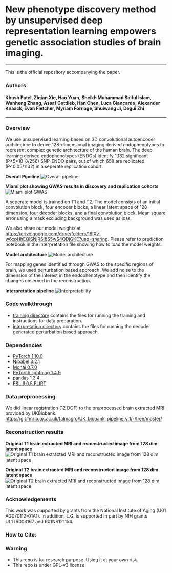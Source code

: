 # New phenotype discovery method by unsupervised deep representation learning empowers genetic association studies of brain imaging.
---
This is the official repository accompanying the paper.

### Authors: 

<h4> Khush Patel, Ziqian Xie, Hao Yuan, Sheikh Muhammad Saiful Islam, Wanheng Zhang, Assaf Gottlieb, Han Chen, Luca Giancardo, Alexander Knaack, Evan Fletcher, Myriam Fornage, Shuiwang Ji, Degui Zhi </h4>

---

### Overview
We use unsupervised learning based on 3D convolutional autoencoder architecture to derive 128-dimensional imaging derived endophenotypes to represent complex genetic architecture of the human brain. The deep learning derived endophenotypes (ENDOs) identify 1,132 significant (P<5*10-8/256) SNP-ENDO pairs, out of which 658 are replicated (P<0.05/1132) in a seperate replication cohort.

**Overall Pipeline**
![Overall pipeline](files/Overall_figure.jpg)

**Miami plot showing GWAS results in discovery and replication cohorts**
![Miami plot GWAS](files/miami_plot.jpg)

A seperate model is trained on T1 and T2. The model consists of an initial convolution block, four encoder blocks, a linear latent space of 128-dimension, four decoder blocks, and a final convolution block. Mean square error using a mask excluding background was used as loss. 

We also share our model weights at https://drive.google.com/drive/folders/16IXv-w6xpHhEQiSNjRSI8S5wS4QDjGKE?usp=sharing.  Please refer to prediction notebook in the interpretation file showing how to load the model weights.

**Model architecture**
![Model architecture](files/Model_architecture.jpg)

For mapping genes identified through GWAS to the specific regions of brain, we used perturbation based approach. We add noise to the dimension of the interest in the endophenotype and then identify the changes observed in the reconstruction. 

**Interpretation pipeline**
![Interpretability](interpretation/Interpretability.jpg)

### Code walkthrough

- [training directory](training) contains the files for running the training and instructions for data preparation. 
- [interpretation directory](interpretation) contains the files for running the decoder generated perturbation based approach. 

### Dependencies
- [PyTorch 1.10.0](http://pytorch.org)
- [Nibabel 3.2.1](https://nipy.org/nibabel/)
- [Monai 0.7.0](https://monai.io/)
- [PyTorch lightning 1.4.9](https://www.pytorchlightning.ai/)
- [pandas 1.3.4](https://pandas.pydata.org/)
- [FSL 6.0.5 FLIRT](https://fsl.fmrib.ox.ac.uk/fsl/fslwiki/FLIRT/UserGuide)

### Data preprocessing
We did linear registration (12 DOF) to the preprocessed  brain extracted MRI provided by UKBiobank. 
https://git.fmrib.ox.ac.uk/falmagro/UK_biobank_pipeline_v_1/-/tree/master/

### Reconstruction results

**Original T1 brain extracted MRI and reconstructed image from 128 dim latent space**
![Original T1 brain extracted MRI and reconstructed image from 128 dim latent space](files/T1_lightbox.png)

**Original T2 brain extracted MRI and reconstructed image from 128 dim latent space**
![Original T2 brain extracted MRI and reconstructed image from 128 dim latent space](files/T2_lightbox.png)

### Acknowledgements

This work was supported by grants from the National Institute of Aging (U01 AG070112-01A1). In addition, L.G. is supported in part by NIH grants UL1TR003167 and R01NS121154.

### How to Cite:


### Warning

* This repo is for research purpose. Using it at your own risk. 
* This repo is under GPL-v3 license. 
